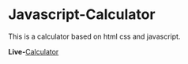 # Javascript-Calculator
This is a calculator based on html css and javascript.

**Live-**[Calculator](https://ankit-dubey123.github.io/Javascript-Calculator/)
